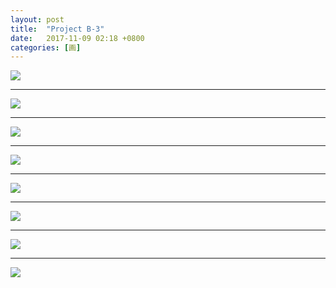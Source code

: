 ```yaml
---
layout: post
title:  "Project B-3"
date:   2017-11-09 02:18 +0800
categories: [画]
---
```


![](https://wx1.sinaimg.cn/mw690/698f3196gy1flb7bumv0pj22e036onpd.jpg)



---



![](https://wx3.sinaimg.cn/mw690/698f3196gy1flb7bvv2fvj22e036ohdt.jpg)



---



![](https://wx2.sinaimg.cn/mw690/698f3196gy1flb5yxmk7sj20qo0zkdk8.jpg)



---



![](https://wx3.sinaimg.cn/mw690/698f3196gy1flb5z81jz3j20qo0zkn1h.jpg)



---



![](https://wx4.sinaimg.cn/mw690/698f3196gy1flb5zivgyfj20qo0zkq75.jpg)



---



![](https://wx2.sinaimg.cn/mw690/698f3196gy1flb5zrytw5j20qo0zkae3.jpg)



---



![](https://wx3.sinaimg.cn/mw690/698f3196gy1flb5yf4oicj20qo0zktcw.jpg)



---



![](https://wx4.sinaimg.cn/mw690/698f3196gy1flb7bxbgssj22e036ox6p.jpg)
